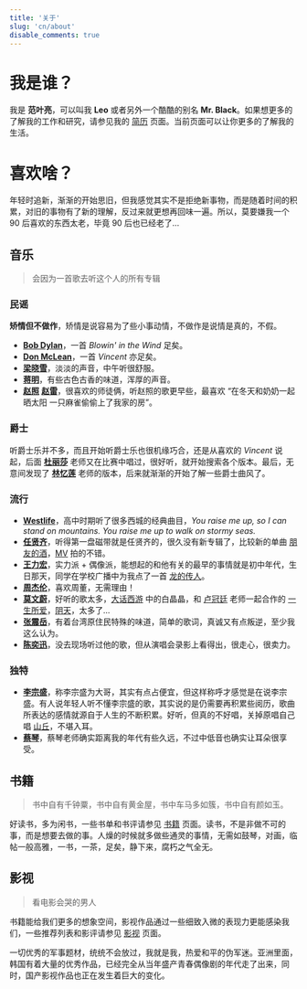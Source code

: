 ```yaml
---
title: '关于'
slug: 'cn/about'
disable_comments: true
---
```


# 我是谁？

我是 **范叶亮**，可以叫我 **Leo** 或者另外一个酷酷的别名 **Mr. Black**。如果想更多的了解我的工作和研究，请参见我的 [简历](../resume) 页面。当前页面可以让你更多的了解我的生活。

# 喜欢啥？

年轻时追新，渐渐的开始思旧，但我感觉其实不是拒绝新事物，而是随着时间的积累，对旧的事物有了新的理解，反过来就更想再回味一遍。所以，莫要嫌我一个 90 后喜欢的东西太老，毕竟 90 后也已经老了...

## 音乐

> 会因为一首歌去听这个人的所有专辑

### 民谣

**矫情但不做作**，矫情是说容易为了些小事动情，不做作是说情是真的，不假。

- [**Bob Dylan**](https://music.douban.com/musician/100524/)，一首 _Blowin' in the Wind_ 足矣。
- [**Don McLean**](https://music.douban.com/musician/101050/)，一首 _Vincent_ 亦足矣。
- [**梁晓雪**](https://site.douban.com/kulu/)，淡淡的声音，中午听很舒服。
- [**蒋明**](https://site.douban.com/jiangming/room/623845/)，有些古色古香的味道，浑厚的声音。
- [**赵照**](https://site.douban.com/zhaozhao/) [**赵雷**](https://site.douban.com/leizizhao/)，很喜欢的师徒俩，听赵照的歌更早些，最喜欢 “在冬天和奶奶一起晒太阳 一只麻雀偷偷上了我家的房”。

### 爵士

听爵士乐并不多，而且开始听爵士乐也很机缘巧合，还是从喜欢的 _Vincent_ 说起，后面 [**杜丽莎**](https://music.douban.com/musician/105345/) 老师又在比赛中唱过，很好听，就开始搜索各个版本。最后，无意间发现了 [**林忆莲**](https://music.douban.com/musician/104329/) 老师的版本，后来就渐渐的开始了解一些爵士曲风了。

### 流行

- [**Westlife**](https://music.douban.com/musician/103706/)，高中时期听了很多西城的经典曲目，_You raise me up, so I can stand on mountains. You raise me up to walk on stormy seas._
- [**任贤齐**](https://music.douban.com/musician/104467/)，听得第一盘磁带就是任贤齐的，很久没有新专辑了，比较新的单曲 [朋友的酒](https://music.douban.com/subject/26917676/)，[MV](http://v.yinyuetai.com/video/2738122) 拍的不错。
- [**王力宏**](https://music.douban.com/musician/104593/)，实力派 + 偶像派，能想起的和他有关的最早的事情就是初中年代，生日那天，同学在学校广播中为我点了一首 [龙的传人](https://music.douban.com/subject/1472684/)。
- [**周杰伦**](https://music.douban.com/musician/104916/)，喜欢周董，无需理由！
- [**莫文蔚**](https://music.douban.com/musician/104398/)，好听的歌太多，[大话西游](https://movie.douban.com/subject/1292213/) 中的白晶晶，和 [卢冠廷](https://music.douban.com/musician/104354/) 老师一起合作的 [一生所爱](https://music.douban.com/subject/26400669/)，[阴天](https://music.douban.com/subject/4169236/)，太多了...
- [**张震岳**](https://music.douban.com/musician/104859/)，有着台湾原住民特殊的味道，简单的歌词，真诚又有点叛逆，至少我这么认为。
- [**陈奕迅**](https://music.douban.com/musician/103939/)，没去现场听过他的歌，但从演唱会录影上看得出，很走心，很卖力。

### 独特

- [**李宗盛**](https://music.douban.com/musician/104294/)，称李宗盛为大哥，其实有点占便宜，但这样称呼才感觉是在说李宗盛。有人说年轻人听不懂李宗盛的歌，其实说的是仍需要再积累些阅历，歌曲所表达的感情就源自于人生的不断积累。好听，但真的不好唱，关掉原唱自己唱 [山丘](https://music.douban.com/subject/24847484/)，不堪入耳。
- [**蔡琴**](https://music.douban.com/musician/103876/)，蔡琴老师确实距离我的年代有些久远，不过中低音也确实让耳朵很享受。

## 书籍

> 书中自有千钟粟，书中自有黄金屋，书中车马多如簇，书中自有颜如玉。

好读书，多为闲书，一些书单和书评请参见 [书籍](../books/) 页面。读书，不是非做不可的事，而是想要去做的事。人燥的时候就多做些通灵的事情，无需如鼓琴，对画，临帖一般高雅，一书，一茶，足矣，静下来，腐朽之气全无。

## 影视

> 看电影会哭的男人

书籍能给我们更多的想象空间，影视作品通过一些细致入微的表现力更能感染我们，一些推荐列表和影评请参见 [影视](../movies/) 页面。

一切优秀的军事题材，统统不会放过，我就是我，热爱和平的伪军迷。亚洲里面，韩国有着大量的优秀作品，已经完全从当年盛产青春偶像剧的年代走了出来，同时，国产影视作品也正在发生着巨大的变化。
